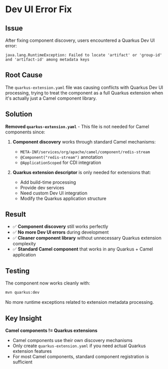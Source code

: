 # Dev UI Error Fix

## Issue
After fixing component discovery, users encountered a Quarkus Dev UI error:
```
java.lang.RuntimeException: Failed to locate 'artifact' or 'group-id' and 'artifact-id' among metadata keys
```

## Root Cause
The `quarkus-extension.yaml` file was causing conflicts with Quarkus Dev UI processing, trying to treat the component as a full Quarkus extension when it's actually just a Camel component library.

## Solution
**Removed `quarkus-extension.yaml`** - This file is not needed for Camel components since:

1. **Component discovery** works through standard Camel mechanisms:
   - `META-INF/services/org/apache/camel/component/redis-stream`
   - `@Component("redis-stream")` annotation
   - `@ApplicationScoped` for CDI integration

2. **Quarkus extension descriptor** is only needed for extensions that:
   - Add build-time processing
   - Provide dev services
   - Need custom Dev UI integration
   - Modify the Quarkus application structure

## Result
- ✅ **Component discovery** still works perfectly
- ✅ **No more Dev UI errors** during development
- ✅ **Cleaner component library** without unnecessary Quarkus extension complexity
- ✅ **Standard Camel component** that works in any Quarkus + Camel application

## Testing
The component now works cleanly with:
```bash
mvn quarkus:dev
```

No more runtime exceptions related to extension metadata processing.

## Key Insight
**Camel components != Quarkus extensions**
- Camel components use their own discovery mechanisms
- Only create `quarkus-extension.yaml` if you need actual Quarkus extension features
- For most Camel components, standard component registration is sufficient